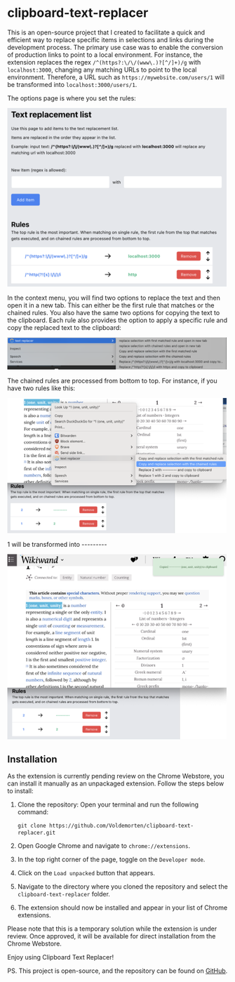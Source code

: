 # clipboard-text-replacer

This is an open-source project that I created to facilitate a quick and efficient way to replace specific items in selections and links during the development process. The primary use case was to enable the conversion of production links to point to a local environment. For instance, the extension replaces the regex `/^(https?:\/\/(www\.)?[^/]+)/g` with `localhost:3000`, changing any matching URLs to point to the local environment. Therefore, a URL such as `https://mywebsite.com/users/1` will be transformed into `localhost:3000/users/1`.

The options page is where you set the rules:

<img src="screenshots/options_page.png" alt="Options Page" width="500"/>

In the context menu, you will find two options to replace the text and then open it in a new tab. This can either be the first rule that matches or the chained rules. You also have the same two options for copying the text to the clipboard. Each rule also provides the option to apply a specific rule and copy the replaced text to the clipboard:

<img src="screenshots/context_menu.png" alt="Context Menu" width="500"/>

The chained rules are processed from bottom to top. For instance, if you have two rules like this:

<img src="screenshots/chained_rules_example.png" alt="Chained Rules Example" width="500"/>

1 will be transformed into ---------

<img src="screenshots/chained_rules_example_result.png" alt="Chained Rules Example Result" width="500"/>

## Installation

As the extension is currently pending review on the Chrome Webstore, you can install it manually as an unpackaged extension. Follow the steps below to install:

1. Clone the repository: Open your terminal and run the following command:
    ```
    git clone https://github.com/Voldemorten/clipboard-text-replacer.git
    ```
2. Open Google Chrome and navigate to `chrome://extensions`.

3. In the top right corner of the page, toggle on the `Developer mode`.

4. Click on the `Load unpacked` button that appears.

5. Navigate to the directory where you cloned the repository and select the `clipboard-text-replacer` folder.

6. The extension should now be installed and appear in your list of Chrome extensions.

Please note that this is a temporary solution while the extension is under review. Once approved, it will be available for direct installation from the Chrome Webstore.

Enjoy using Clipboard Text Replacer!

PS. This project is open-source, and the repository can be found on <a href="https://github.com/Voldemorten/clipboard-text-replacer">GitHub</a>.
